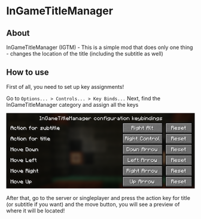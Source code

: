 # InGameTitleManager



## About
InGameTitleManager (IGTM) - This is a simple mod that does only one thing - changes the location of the title (including the subtitle as well)

## How to use
First of all, you need to set up key assignments!

Go to `Options... > Controls... > Key Binds...`
Next, find the InGameTitleManager category and assign all the keys

![Image of key binds](https://github.com/Beengoo/inGameTitleManager/blob/master/images/keybinds_example.png)

After that, go to the server or singleplayer and press the action key for title (or subtitle if you want) and the move button, you will see a preview of where it will be located!


